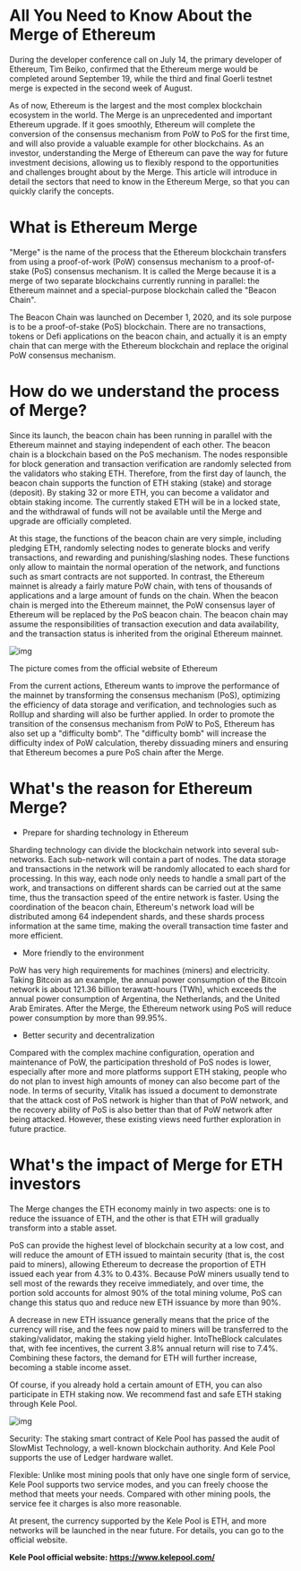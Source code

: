 # All You Need to Know About the Merge of Ethereum

During the developer conference call on July 14, the primary developer of Ethereum, Tim Beiko, confirmed that the Ethereum merge would be completed around September 19, while the third and final Goerli testnet merge is expected in the second week of August.

As of now, Ethereum is the largest and the most complex blockchain ecosystem in the world. The Merge is an unprecedented and important Ethereum upgrade. If it goes smoothly, Ethereum will complete the conversion of the consensus mechanism from PoW to PoS for the first time, and will also provide a valuable example for other blockchains. As an investor, understanding the Merge of Ethereum can pave the way for future investment decisions, allowing us to flexibly respond to the opportunities and challenges brought about by the Merge. This article will introduce in detail the sectors that need to know in the Ethereum Merge, so that you can quickly clarify the concepts.

# What is Ethereum Merge

"Merge" is the name of the process that the Ethereum blockchain transfers from using a proof-of-work (PoW) consensus mechanism to a proof-of-stake (PoS) consensus mechanism. It is called the Merge because it is a merge of two separate blockchains currently running in parallel: the Ethereum mainnet and a special-purpose blockchain called the "Beacon Chain".

The Beacon Chain was launched on December 1, 2020, and its sole purpose is to be a proof-of-stake (PoS) blockchain. There are no transactions, tokens or Defi applications on the beacon chain, and actually it is an empty chain that can merge with the Ethereum blockchain and replace the original PoW consensus mechanism.

# How do we understand the process of Merge?

Since its launch, the beacon chain has been running in parallel with the Ethereum mainnet and staying independent of each other. The beacon chain is a blockchain based on the PoS mechanism. The nodes responsible for block generation and transaction verification are randomly selected from the validators who staking ETH. Therefore, from the first day of launch, the beacon chain supports the function of ETH staking (stake) and storage (deposit). By staking 32 or more ETH, you can become a validator and obtain staking income. The currently staked ETH will be in a locked state, and the withdrawal of funds will not be available until the Merge and upgrade are officially completed.

At this stage, the functions of the beacon chain are very simple, including pledging ETH, randomly selecting nodes to generate blocks and verify transactions, and rewarding and punishing/slashing nodes. These functions only allow to maintain the normal operation of the network, and functions such as smart contracts are not supported. In contrast, the Ethereum mainnet is already a fairly mature PoW chain, with tens of thousands of applications and a large amount of funds on the chain. When the beacon chain is merged into the Ethereum mainnet, the PoW consensus layer of Ethereum will be replaced by the PoS beacon chain. The beacon chain may assume the responsibilities of transaction execution and data availability, and the transaction status is inherited from the original Ethereum mainnet.

![img](https://miro.medium.com/max/1400/0*qzydMy-djHyl_tDF)

The picture comes from the official website of Ethereum

From the current actions, Ethereum wants to improve the performance of the mainnet by transforming the consensus mechanism (PoS), optimizing the efficiency of data storage and verification, and technologies such as Rolllup and sharding will also be further applied. In order to promote the transition of the consensus mechanism from PoW to PoS, Ethereum has also set up a "difficulty bomb". The "difficulty bomb" will increase the difficulty index of PoW calculation, thereby dissuading miners and ensuring that Ethereum becomes a pure PoS chain after the Merge.

# What's the reason for Ethereum Merge?

- Prepare for sharding technology in Ethereum

Sharding technology can divide the blockchain network into several sub-networks. Each sub-network will contain a part of nodes. The data storage and transactions in the network will be randomly allocated to each shard for processing. In this way, each node only needs to handle a small part of the work, and transactions on different shards can be carried out at the same time, thus the transaction speed of the entire network is faster. Using the coordination of the beacon chain, Ethereum's network load will be distributed among 64 independent shards, and these shards process information at the same time, making the overall transaction time faster and more efficient.

- More friendly to the environment

PoW has very high requirements for machines (miners) and electricity. Taking Bitcoin as an example, the annual power consumption of the Bitcoin network is about 121.36 billion terawatt-hours (TWh), which exceeds the annual power consumption of Argentina, the Netherlands, and the United Arab Emirates. After the Merge, the Ethereum network using PoS will reduce power consumption by more than 99.95%.

- Better security and decentralization

Compared with the complex machine configuration, operation and maintenance of PoW, the participation threshold of PoS nodes is lower, especially after more and more platforms support ETH staking, people who do not plan to invest high amounts of money can also become part of the node. In terms of security, Vitalik has issued a document to demonstrate that the attack cost of PoS network is higher than that of PoW network, and the recovery ability of PoS is also better than that of PoW network after being attacked. However, these existing views need further exploration in future practice.

# What's the impact of Merge for ETH investors

The Merge changes the ETH economy mainly in two aspects: one is to reduce the issuance of ETH, and the other is that ETH will gradually transform into a stable asset.

PoS can provide the highest level of blockchain security at a low cost, and will reduce the amount of ETH issued to maintain security (that is, the cost paid to miners), allowing Ethereum to decrease the proportion of ETH issued each year from 4.3% to 0.43%. Because PoW miners usually tend to sell most of the rewards they receive immediately, and over time, the portion sold accounts for almost 90% of the total mining volume, PoS can change this status quo and reduce new ETH issuance by more than 90%.

A decrease in new ETH issuance generally means that the price of the currency will rise, and the fees now paid to miners will be transferred to the staking/validator, making the staking yield higher. IntoTheBlock calculates that, with fee incentives, the current 3.8% annual return will rise to 7.4%. Combining these factors, the demand for ETH will further increase, becoming a stable income asset.

Of course, if you already hold a certain amount of ETH, you can also participate in ETH staking now. We recommend fast and safe ETH staking through Kele Pool.

![img](https://miro.medium.com/max/1400/0*04U4IuqPG8Yom9YP)

Security: The staking smart contract of Kele Pool has passed the audit of SlowMist Technology, a well-known blockchain authority. And Kele Pool supports the use of Ledger hardware wallet.

Flexible: Unlike most mining pools that only have one single form of service, Kele Pool supports two service modes, and you can freely choose the method that meets your needs. Compared with other mining pools, the service fee it charges is also more reasonable.

At present, the currency supported by the Kele Pool is ETH, and more networks will be launched in the near future. For details, you can go to the official website.

**Kele Pool official website: https://www.kelepool.com/**
